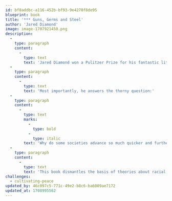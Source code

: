 ```yaml
---
id: bf8addbc-a116-452b-bf93-9e4270f8de95
blueprint: book
title: '*** Guns, Germs and Steel'
author: 'Jared Diamond'
image: image-1707921450.png
description:
  -
    type: paragraph
    content:
      -
        type: text
        text: 'Jared Diamond won a Pulitzer Prize for his fantastic literary work. He argues that the modern world is shaped by geographical and environmental factors.'
  -
    type: paragraph
    content:
      -
        type: text
        text: 'Most importantly, he answers the thorny question:'
  -
    type: paragraph
    content:
      -
        type: text
        marks:
          -
            type: bold
          -
            type: italic
        text: 'Why do some societies advance so much quicker and further than others?'
  -
    type: paragraph
    content:
      -
        type: text
        text: 'This book dismantles the basis of theories about racial, cultural, and religious supremacy. A must-read if you wish to grasp how the world works.'
challenges:
  - cultivating-peace
updated_by: 46c097c5-771c-49e2-b8c6-ba6009ae7172
updated_at: 1708995562
---
```

